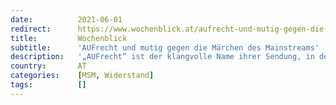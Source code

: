 ```yaml
---
date:          2021-06-01
redirect:      https://www.wochenblick.at/aufrecht-und-mutig-gegen-die-maerchen-des-mainstreams/
title:         Wochenblick
subtitle:      'AUFrecht und mutig gegen die Märchen des Mainstreams'
description:   '„AUFrecht“ ist der klangvolle Name ihrer Sendung, in der sie mit klaren Aussagen und harten Fakten aufwarten will.'
country:       AT
categories:    [MSM, Widerstand]
tags:          []
---
```

